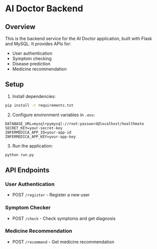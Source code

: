 # AI Doctor Backend

## Overview
This is the backend service for the AI Doctor application, built with Flask and MySQL. It provides APIs for:
- User authentication
- Symptom checking
- Disease prediction
- Medicine recommendation

## Setup

1. Install dependencies:
```bash
pip install -r requirements.txt
```

2. Configure environment variables in `.env`:
```env
DATABASE_URL=mysql+pymysql://root:password@localhost/healthmate
SECRET_KEY=your-secret-key
INFERMEDICA_APP_ID=your-app-id
INFERMEDICA_APP_KEY=your-app-key
```

3. Run the application:
```bash
python run.py
```

## API Endpoints

### User Authentication
- POST `/register` - Register a new user

### Symptom Checker
- POST `/check` - Check symptoms and get diagnosis

### Medicine Recommendation
- POST `/recommend` - Get medicine recommendation
